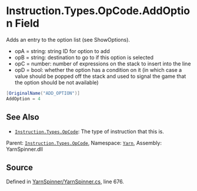 # Instruction.Types.OpCode.AddOption Field

Adds an entry to the option list (see ShowOptions).
- opA = string: string ID for option to add
- opB = string: destination to go to if this option is selected
- opC = number: number of expressions on the stack to insert
into the line
- opD = bool: whether the option has a condition on it (in which
case a value should be popped off the stack and used to signal
the game that the option should be not available)


```csharp
[OriginalName("ADD_OPTION")]
AddOption = 4
```



## See Also
* [`Instruction.Types.OpCode`](/api/csharp/yarn/instruction.types.opcode.md): 
The type of instruction that this is.

<div class="class-metadata">

Parent: [`Instruction.Types.OpCode`](/api/csharp/yarn/instruction.types.opcode.md), Namespace: [`Yarn`](/api/csharp/yarn/README.md), Assembly: YarnSpinner.dll
</div>

## Source
Defined in [YarnSpinner/YarnSpinner.cs](https://github.com/YarnSpinnerTool/YarnSpinner//blob/develop/YarnSpinner/YarnSpinner.cs#L676), line 676.
